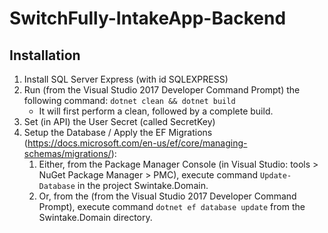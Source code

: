 # SwitchFully-IntakeApp-Backend

## Installation
1. Install SQL Server Express (with id SQLEXPRESS)
2. Run (from the Visual Studio 2017 Developer Command Prompt) the following command: `dotnet clean && dotnet build`
    - It will first perform a clean, followed by a complete build.
3. Set (in API) the User Secret (called SecretKey)
4. Setup the Database / Apply the EF Migrations  (https://docs.microsoft.com/en-us/ef/core/managing-schemas/migrations/):
    1. Either, from the Package Manager Console (in Visual Studio: tools > NuGet Package Manager > PMC), execute command `Update-Database` in the project Swintake.Domain.
    2. Or, from the (from the Visual Studio 2017 Developer Command Prompt), execute command `dotnet ef database update` from the Swintake.Domain directory.